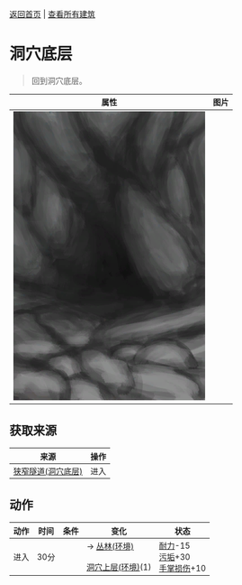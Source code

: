 [返回首页](index.md)   |  [查看所有建筑](building.md)
# 洞穴底层  
> 回到洞穴底层。  
  
  属性  |   图片   
 ----  |  ----:   
   |  ![](Sprite/CaveEntrance.png)   
  
## 获取来源  
来源  |  操作  
----  |  ----  
[狭窄隧道(洞穴底层)](NarrowTunnelEntrance.md)  |  进入  
## 动作  
动作  |  时间  |  条件  |  变化  |  状态  
----  |  ----  |  ----  |  ----  |  ----  
进入  |  30分  |    |  → [丛林(环境)](Env_Jungle.md)<br><br>[洞穴上层(环境)](Env_LowChamber.md)(1)  |  [耐力](Stamina.md)-15<br>[污垢](Filth.md)+30<br>[手掌损伤](HandDamage.md)+10  
